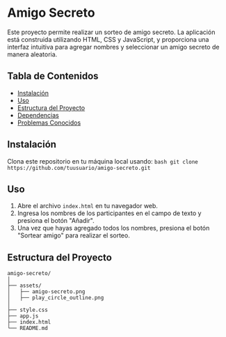 # Amigo Secreto

Este proyecto permite realizar un sorteo de amigo secreto. La aplicación está construida utilizando HTML, CSS y JavaScript, y proporciona una interfaz intuitiva para agregar nombres y seleccionar un amigo secreto de manera aleatoria.

## Tabla de Contenidos
- [Instalación](#instalación)
- [Uso](#uso)
- [Estructura del Proyecto](#estructura-del-proyecto)
- [Dependencias](#dependencias)
- [Problemas Conocidos](#problemas-conocidos)

## Instalación

 Clona este repositorio en tu máquina local usando:
    ```bash
    git clone https://github.com/tuusuario/amigo-secreto.git
    ```


## Uso

1. Abre el archivo `index.html` en tu navegador web.
2. Ingresa los nombres de los participantes en el campo de texto y presiona el botón "Añadir".
3. Una vez que hayas agregado todos los nombres, presiona el botón "Sortear amigo" para realizar el sorteo.

## Estructura del Proyecto

```plaintext
amigo-secreto/
│
├── assets/
│   ├── amigo-secreto.png
│   ├── play_circle_outline.png
│
├── style.css
├── app.js
├── index.html
└── README.md
